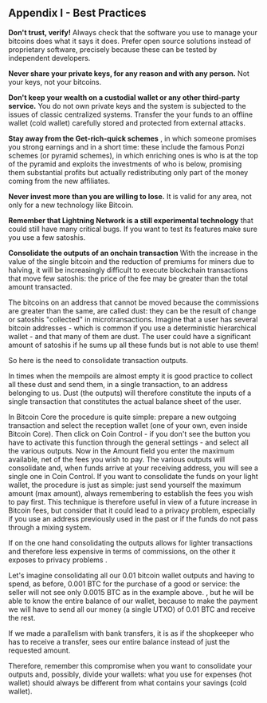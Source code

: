 ## Appendix I - Best Practices ##

**Don&#39;t trust, verify!**
Always check that the software you use to manage your bitcoins does what it says it does. Prefer open source solutions instead of proprietary software, precisely because these can be tested by independent developers.

**Never share your private keys, for any reason and with any person.** Not your keys, not your bitcoins.

**Don&#39;t keep your wealth on a custodial wallet or any other third-party service.** You do not own private keys and the system is subjected to the issues of classic centralized systems. Transfer the your funds to an offline wallet (cold wallet) carefully stored and protected from external attacks.

**Stay away from the Get-rich-quick schemes** , in which someone promises you strong earnings and in a short time: these include the famous Ponzi schemes (or pyramid schemes), in which enriching ones is who is at the top of the pyramid and exploits the investments of who is below, promising them substantial profits but actually redistributing only part of the money coming from the new affiliates.

**Never invest more than you are willing to lose.** It is valid for any area, not only for a new technology like Bitcoin.

**Remember that Lightning Network is a still experimental technology** that could still have many critical bugs. If you want to test its features make sure you use a few satoshis.

**Consolidate the outputs of an onchain transaction**
With the increase in the value of the single bitcoin and the reduction of premiums for miners due to halving, it will be increasingly difficult to execute blockchain transactions that move few satoshis: the price of the fee may be greater than the total amount transacted.

The bitcoins on an address that cannot be moved because the commissions are greater than the same, are called dust: they can be the result of change or satoshis &quot;collected&quot; in microtransactions.
 Imagine that a user has several bitcoin addresses - which is common if you use a deterministic hierarchical wallet - and that many of them are dust.
 The user could have a significant amount of satoshis if he sums up all these funds but is not able to use them!

So here is the need to consolidate transaction outputs.

In times when the mempoils are almost empty it is good practice to collect all these dust and send them, in a single transaction, to an address belonging to us. Dust (the outputs) will therefore constitute the inputs of a single transaction that constitutes the actual balance sheet of the user.

In Bitcoin Core the procedure is quite simple:
 prepare a new outgoing transaction and select the reception wallet (one of your own, even inside Bitcoin Core). Then click on Coin Control - if you don&#39;t see the button you have to activate this function through the general settings - and select all the various outputs.
 Now in the Amount field you enter the maximum available, net of the fees you wish to pay.
 The various outputs will consolidate and, when funds arrive at your receiving address, you will see a single one in Coin Control.
 If you want to consolidate the funds on your light wallet, the procedure is just as simple: just send yourself the maximum amount (max amount), always remembering to establish the fees you wish to pay first.
 This technique is therefore useful in view of a future increase in Bitcoin fees, but consider that it could lead to a privacy problem, especially if you use an address previously used in the past or if the funds do not pass through a mixing system.

If on the one hand consolidating the outputs allows for lighter transactions and therefore less expensive in terms of commissions, on the other it exposes to privacy problems .

Let&#39;s imagine consolidating all our 0.01 bitcoin wallet outputs and having to spend, as before, 0.001 BTC for the purchase of a good or service: the seller will not see only 0.0015 BTC as in the example above. , but he will be able to know the entire balance of our wallet, because to make the payment we will have to send all our money (a single UTXO) of 0.01 BTC and receive the rest.

If we made a parallelism with bank transfers, it is as if the shopkeeper who has to receive a transfer, sees our entire balance instead of just the requested amount.

Therefore, remember this compromise when you want to consolidate your outputs and, possibly, divide your wallets: what you use for expenses (hot wallet) should always be different from what contains your savings (cold wallet).

